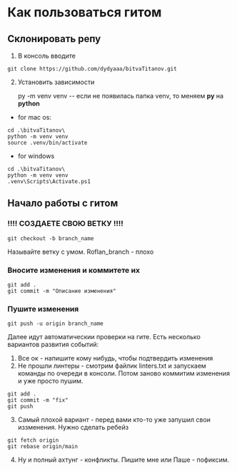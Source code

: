 # Как пользоваться гитом

## Склонировать репу
1. В консоль вводите 
```
git clone https://github.com/dydyaaa/bitvaTitanov.git
```
2. Установить зависимости

    py -m venv venv -- если не появилась папка venv, то меняем **py** на **python**

* for mac os:
```
cd .\bitvaTitanov\
python -m venv venv
source .venv/bin/activate
```
* for windows
```
cd .\bitvaTitanov\
python -m venv venv
.venv\Scripts\Activate.ps1
```

## Начало работы с гитом

### !!!! СОЗДАЕТЕ СВОЮ ВЕТКУ !!!!
```
git checkout -b branch_name
```
Называйте ветку с умом. Roflan_branch - плохо

### Вносите изменения и коммитете их

```
git add .
git commit -m "Описание изменения"
```

### Пушите изменения
```
git push -u origin branch_name
```

Далее идут автоматическии проверки на гите. Есть несколько вариантов развития событий:

1. Все ок - напишите кому нибудь, чтобы подтвердить изменения
2. Не прошли линтеры - смотрим файлик linters.txt и запускаем команды по очереди в консоли. Потом заново коммитим изменения и уже просто пушим. 
```
git add .
git commit -m "fix"
git push
```

3. Самый плохой вариант - перед вами кто-то уже запушил свои иззменения. Нужно сделать ребейз
```
git fetch origin
git rebase origin/main
```

4. Ну и полный ахтунг - конфликты. Пишите мне или Паше - пофиксим. 